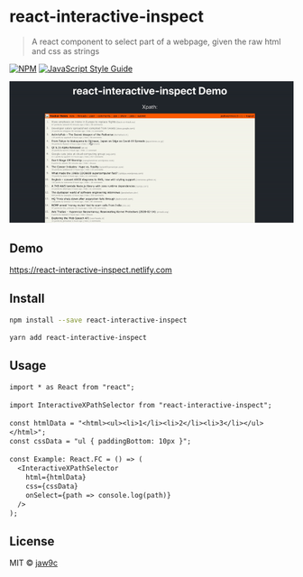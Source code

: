# react-interactive-inspect

> A react component to select part of a webpage, given the raw html and css as strings

[![NPM](https://img.shields.io/npm/v/react-interactive-inspect.svg)](https://www.npmjs.com/package/react-interactive-inspect) [![JavaScript Style Guide](https://img.shields.io/badge/code_style-standard-brightgreen.svg)](https://standardjs.com)

![](banner.gif)

## Demo

https://react-interactive-inspect.netlify.com

## Install

```bash
npm install --save react-interactive-inspect
```

```bash
yarn add react-interactive-inspect
```

## Usage

```tsx
import * as React from "react";

import InteractiveXPathSelector from "react-interactive-inspect";

const htmlData = "<html><ul><li>1</li><li>2</li><li>3</li></ul></html>";
const cssData = "ul { paddingBottom: 10px }";

const Example: React.FC = () => (
  <InteractiveXPathSelector
    html={htmlData}
    css={cssData}
    onSelect={path => console.log(path)}
  />
);
```

## License

MIT © [jaw9c](https://github.com/jaw9c)
